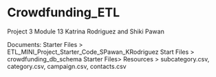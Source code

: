 # Crowdfunding_ETL
Project 3 Module 13
Katrina Rodriguez and Shiki Pawan

Documents:
Starter Files > ETL_MINI_Project_Starter_Code_SPawan_KRodriguez
Start Files > crowdfunding_db_schema
Starter Files> Resources > subcategory.csv, category.csv, campaign.csv, contacts.csv

